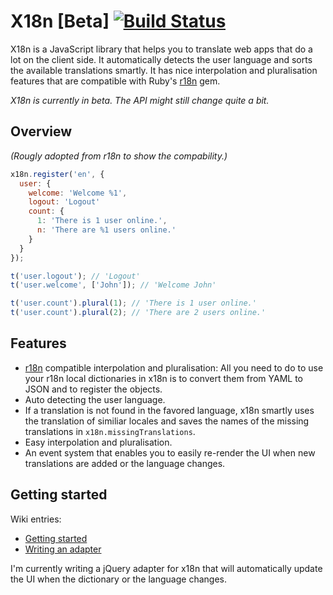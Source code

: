 # X18n **[Beta]** [![Build Status](https://travis-ci.org/js-coder/x18n.png)](https://travis-ci.org/js-coder/x18n)

X18n is a JavaScript library that helps you to translate web apps that do a lot on the client side. It automatically detects the user language and sorts the available translations smartly. It has nice interpolation and pluralisation features that are compatible with Ruby's [r18n](https://github.com/ai/r18n) gem.

*X18n is currently in beta. The API might still change quite a bit.*

## Overview

*(Rougly adopted from r18n to show the compability.)*

```js
x18n.register('en', {
  user: {
    welcome: 'Welcome %1',
    logout: 'Logout'
    count: {
      1: 'There is 1 user online.',
      n: 'There are %1 users online.'
    }
  }
});

t('user.logout'); // 'Logout'
t('user.welcome', ['John']); // 'Welcome John'

t('user.count').plural(1); // 'There is 1 user online.'
t('user.count').plural(2); // 'There are 2 users online.'
```

## Features

- [r18n](https://github.com/ai/r18n) compatible interpolation and pluralisation: All you need to do to use your r18n local dictionaries in x18n is to convert them from YAML to JSON and to register the objects.
- Auto detecting the user language.
- If a translation is not found in the favored language, x18n smartly uses the translation of similiar locales and saves the names of the missing translations in `x18n.missingTranslations`.
- Easy interpolation and pluralisation.
- An event system that enables you to easily re-render the UI when new translations are added or the language changes.

## Getting started

Wiki entries:

- [Getting started](https://github.com/js-coder/x18n/wiki/Getting-started)
- [Writing an adapter](https://github.com/js-coder/x18n/wiki/Writing-an-adapter)

I'm currently writing a jQuery adapter for x18n that will automatically update the UI when the dictionary or the language changes.